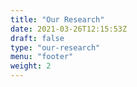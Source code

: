 ```yaml
---
title: "Our Research"
date: 2021-03-26T12:15:53Z
draft: false
type: "our-research"
menu: "footer"
weight: 2
---
```


